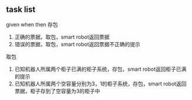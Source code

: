## task list

given when then
存包

1. 正确的票据，取包，smart robot返回票据
2. 错误的票据，取包，smart robot返回票据不正确的提示

取包
1. 已知机器人所属两个柜子已满的柜子系统，存包，smart robot返回柜子已满的提示
2. 已知机器人所属两个空容量分别为3，1的柜子系统，存包，smart robot返回票据，柜子存到了空容量为3的柜子中
